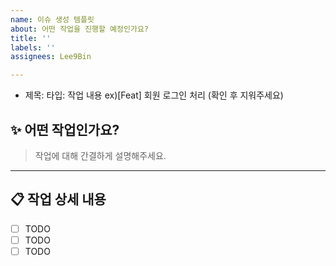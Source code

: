 ```yaml
---
name: 이슈 생성 템플릿
about: 어떤 작업을 진행할 예정인가요?
title: ''
labels: ''
assignees: Lee9Bin

---
```


- 제목: 타입: 작업 내용 
  ex)[Feat] 회원 로그인 처리
  (확인 후 지워주세요)

## ✨ 어떤 작업인가요?
> 작업에 대해 간결하게 설명해주세요.

---

## 📋 작업 상세 내용
- [ ] TODO
- [ ] TODO
- [ ] TODO
